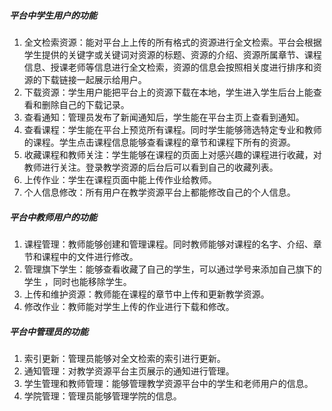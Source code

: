 ##### 平台中学生用户的功能

1. 全文检索资源：能对平台上上传的所有格式的资源进行全文检索。平台会根据学生提供的关键字或关键词对资源的标题、资源的介绍、资源所属章节、课程信息、授课老师等信息进行全文检索，资源的信息会按照相关度进行排序和资源的下载链接一起展示给用户。
2. 下载资源：学生用户能把平台上的资源下载在本地，学生进入学生后台上能查看和删除自己的下载记录。
3. 查看通知：管理员发布了新闻通知后，学生能在平台主页上查看到通知。
4. 查看课程：学生能在平台上预览所有课程。同时学生能够筛选特定专业和教师的课程。学生点击课程信息能够查看课程的章节和课程下所有的资源。
5. 收藏课程和教师关注：学生能够在课程的页面上对感兴趣的课程进行收藏，对教师进行关注。登录教学资源的后台后可以看到自己的收藏列表。
6. 上传作业：学生在课程页面中能上传作业给教师。
7. 个人信息修改：所有用户在教学资源平台上都能修改自己的个人信息。

##### 平台中教师用户的功能

1. 课程管理：教师能够创建和管理课程。同时教师能够对课程的名字、介绍、章节和课程中的文件进行修改。
2. 管理旗下学生：能够查看收藏了自己的学生，可以通过学号来添加自己旗下的学生 ，同时也能移除学生。
3. 上传和维护资源：教师能在课程的章节中上传和更新教学资源。
4. 修改作业：教师能对学生上传的作业进行下载和修改。

##### 平台中管理员的功能

1. 索引更新：管理员能够对全文检索的索引进行更新。
2. 通知管理：对教学资源平台主页展示的通知进行管理。
3. 学生管理和教师管理：能够管理教学资源平台中的学生和老师用户的信息。
4. 学院管理：管理员能够管理学院的信息。